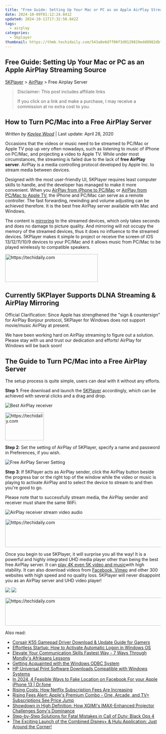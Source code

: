 ```yaml
---
title: "Free Guide: Setting Up Your Mac or PC as an Apple AirPlay Streaming Source"
date: 2024-10-09T01:12:24.841Z
updated: 2024-10-11T17:32:50.842Z
tags:
  - airplay
categories:
  - 5kplayer
thumbnail: https://thmb.techidaily.com/543a8e6d7f06f3d9129829edd8982dbf9c6a6048e52160481e81c4276bc515b3.jpg
---
```


## Free Guide: Setting Up Your Mac or PC as an Apple AirPlay Streaming Source

[5KPlayer](https://tools.techidaily.com/5kplayer/products/) \> [AirPlay](https://tools.techidaily.com/5kplayer/airplay/) \> Free Airplay Server

>  Disclaimer: This post includes affiliate links
>
>  If you click on a link and make a purchase, I may receive a commission at no extra cost to you.
>

## How to Turn PC/Mac into a Free AirPlay Server

 _Written by [Kaylee Wood](https://www.quora.com/profile/Amanda-Hu-21)_ | Last update: April 28, 2020

Occasions that the videos or music need to be streamed to PC/Mac or Apple TV pop up very often nowadays, such as listening to music of iPhone on PC/Mac, and projecting a video to Apple TV. While under most circumstances, the streaming is failed due to the lack of **free AirPlay server**. AirPlay is a media controlling protocol developed by Apple Inc. to stream media between devices. 

Designed with the most user-friendly UI, 5KPlayer requires least computer skills to handle, and the developer has managed to make it more convenient. When you [AirPlay from iPhone to PC/Mac](https://tools.techidaily.com/5kplayer/airplay/) or [AirPlay from PC/Mac to Apple TV](https://tools.techidaily.com/5kplayer/airplay/), the iPhone and PC/Mac can serve as a remote controller. The fast forwarding, rewinding and volume adjusting can be achieved therefore. It is the best free AirPlay server available with Mac and Windows.

The content is [mirroring](https://tools.techidaily.com/5kplayer/airplay/) to the streamed devices, which only takes seconds and does no damage to picture quality. And mirroring will not occupy the memory of the streamed devices, thus it does no influence to the streamed devices. 5KPlayer makes it simple to project or receive the screen of iOS 13/12/11/10/9 devices to your PC/Mac and it allows music from PC/Mac to be played wirelessly to compatible speakers. 

<!-- affiliate ads begin -->
<a href="https://laganoo.pxf.io/c/5597632/1657395/16446" target="_top" id="1657395">
  <img src="//a.impactradius-go.com/display-ad/16446-1657395" border="0" alt="https://techidaily.com" width="300" height="90"/>
</a>
<img height="0" width="0" src="https://laganoo.pxf.io/i/5597632/1657395/16446" style="position:absolute;visibility:hidden;" border="0" />
<!-- affiliate ads end -->

## Currently **5KPlayer** Supports DLNA Streaming & AirPlay Mirroring

Official Clarification: Since Apple has strengthened the "sign & countersign" for AirPlay Bonjour protocol, 5KPlayer for Windows does not support movie/music AirPlay at present.

We have been working hard on AirPlay streaming to figure out a solution. Please stay with us and trust our dedication and efforts! AirPlay for Windows will be back soon!

## The Guide to Turn PC/Mac into a Free AirPlay Server

The setup process is quite simple, users can deal with it without any efforts.

**Step 1**: Free download and launch the [5KPlayer](https://tools.techidaily.com/5kplayer/products/) accordingly, which can be achieved with several clicks and a drag and drop.

![Best AirPlay receiver](https://www.5kplayer.com/airplay/img/youtube-0119-01.jpg) 

<!-- affiliate ads begin -->
<a href="https://aligracehair.sjv.io/c/5597632/2135409/19272" target="_top" id="2135409">
  <img src="//a.impactradius-go.com/display-ad/19272-2135409" border="0" alt="https://techidaily.com" width="125" height="90"/>
</a>
<img height="0" width="0" src="https://aligracehair.sjv.io/i/5597632/2135409/19272" style="position:absolute;visibility:hidden;" border="0" />
<!-- affiliate ads end -->

**Step 2**: Set the setting of AirPlay of 5KPlayer, specify a name and password in Preferences, if you wish.

![Free AirPlay Server Setting](https://www.5kplayer.com/airplay/img/5k-free-airplay-server-trl-020901.jpg) 

**Step 3**: If 5KPlayer acts as AirPlay sender, click the AirPlay button beside the progress bar or the right top of the window while the video or music is playing to activate AirPlay and to select the device to stream to and then you're good to go.

Please note that to successfully stream media, the AirPlay sender and receiver must share the same WiFi.

![AirPlay receiver stream video audio](https://www.5kplayer.com/airplay/img/5kplayer-airplay-0120.jpg) 

<!-- affiliate ads begin -->
<a href="https://appsumo.8odi.net/c/5597632/2105866/7443" target="_top" id="2105866">
  <img src="//a.impactradius-go.com/display-ad/7443-2105866" border="0" alt="https://techidaily.com" width="728" height="90"/>
</a>
<img height="0" width="0" src="https://appsumo.8odi.net/i/5597632/2105866/7443" style="position:absolute;visibility:hidden;" border="0" />
<!-- affiliate ads end -->

Once you begin to use 5KPlayer, it will surprise you all the way! It is a powerful and highly integrated UHD media player other than being the best free AirPlay server. It can [play 4K even 5K video and music](https://tools.techidaily.com/5kplayer/video-music-player/)with high stability. It can also download videos from [Facebook, Vimeo](https://tools.techidaily.com/5kplayer/youtube-download/) and other 300 websites with high speed and no quality loss. 5KPlayer will never disappoint you as an AirPlay server and UHD video player!

[![](https://www.5kplayer.com/airplay/../button/freedownwhitewin.png)](https://tools.techidaily.com/5kplayer/products/) [![](https://www.5kplayer.com/airplay/../button/freedownbackmac.png)](https://tools.techidaily.com/5kplayer/products/)

<!-- affiliate ads begin -->
<a href="https://appsumo.8odi.net/c/5597632/2137412/7443" target="_top" id="2137412">
  <img src="//a.impactradius-go.com/display-ad/7443-2137412" border="0" alt="https://techidaily.com" width="728" height="90"/>
</a>
<img height="0" width="0" src="https://appsumo.8odi.net/i/5597632/2137412/7443" style="position:absolute;visibility:hidden;" border="0" />
<!-- affiliate ads end -->

<ins class="adsbygoogle"
     style="display:block"
     data-ad-format="autorelaxed"
     data-ad-client="ca-pub-7571918770474297"
     data-ad-slot="1223367746"></ins>

<ins class="adsbygoogle"
     style="display:block"
     data-ad-client="ca-pub-7571918770474297"
     data-ad-slot="8358498916"
     data-ad-format="auto"
     data-full-width-responsive="true"></ins>

<span class="atpl-alsoreadstyle">Also read:</span>
<div><ul>
<li><a href="https://hardware-updates.techidaily.com/corsair-k55-gamepad-driver-download-and-update-guide-for-gamers/"><u>Corsair K55 Gamepad Driver Download & Update Guide for Gamers</u></a></li>
<li><a href="https://technical-tips.techidaily.com/effortless-startup-how-to-activate-automatic-logon-in-windows-os/"><u>Effortless Startup: How to Activate Automatic Logon in Windows OS</u></a></li>
<li><a href="https://mondly-stories.techidaily.com/elevate-your-communication-skills-fastest-way-7-ways-through-mondlys-afrikaans-lessons/"><u>Elevate Your Communication Skills Fastest Way - 7 Ways Through Mondly's Afrikaans Lessons</u></a></li>
<li><a href="https://windows11.techidaily.com/getting-acquainted-with-the-windows-odbc-system/"><u>Getting Acquainted with the Windows ODBC System</u></a></li>
<li><a href="https://win-dash.techidaily.com/hp-universal-print-software-downloads-compatible-with-windows-systems/"><u>HP Universal Print Software Downloads Compatible with Windows Systems</u></a></li>
<li><a href="https://location-social.techidaily.com/in-2024-4-feasible-ways-to-fake-location-on-facebook-for-your-apple-iphone-13-drfone-by-drfone-virtual-ios/"><u>In 2024, 4 Feasible Ways to Fake Location on Facebook For your Apple iPhone 13 | Dr.fone</u></a></li>
<li><a href="https://media-tips.techidaily.com/rising-costs-how-netflix-subscription-fees-are-increasing/"><u>Rising Costs: How Netflix Subscription Fees Are Increasing</u></a></li>
<li><a href="https://media-tips.techidaily.com/rising-fees-alert-apples-premium-combo-one-arcade-and-tvplus-subscriptions-see-price-jump/"><u>Rising Fees Alert: Apple's Premium Combo - One, Arcade, and TV+ Subscriptions See Price Jump</u></a></li>
<li><a href="https://media-tips.techidaily.com/showdown-in-high-definition-how-xgimis-imax-enhanced-projector-challenges-sonys-dominance/"><u>Showdown in High Definition: How XGIMI's IMAX-Enhanced Projector Challenges Sony's Dominance</u></a></li>
<li><a href="https://common-error.techidaily.com/step-by-step-solutions-for-fatal-mistakes-in-call-of-duty-black-ops-4/"><u>Step-by-Step Solutions for Fatal Mistakes in Call of Duty: Black Ops 4</u></a></li>
<li><a href="https://media-tips.techidaily.com/the-exciting-launch-of-the-combined-disneyplus-and-hulu-application-just-around-the-corner/"><u>The Exciting Launch of the Combined Disney+ & Hulu Application: Just Around the Corner!</u></a></li>
</ul></div>

